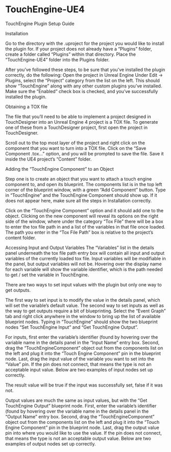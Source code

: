 # TouchEngine-UE4

TouchEngine Plugin Setup Guide


Installation

Go to the directory with the .uproject for the project you would like to install the plugin for.
If your project does not already have a “Plugins” folder, create a folder called “Plugins” within that directory.
Place the “TouchEngine-UE4” folder into the Plugins folder.

After you’ve followed these steps, to be sure that you’ve installed the plugin correctly, do the following:
Open the project in Unreal Engine
Under Edit -> Plugins, select the “Project” category from the list on the left. This should show “TouchEngine” along with any other custom plugins you’ve installed. Make sure the “Enabled” check box is checked, and you’ve successfully installed the plugin.


Obtaining a TOX file

The file that you’ll need to be able to implement a project designed in TouchDesigner into an Unreal Engine 4 project is a TOX file. To generate one of these from a TouchDesigner project, first open the project in TouchDesigner.

Scroll out to the top most layer of the project and right click on the component that you want to turn into a TOX file. Click on the “Save Component .tox…” option, and you will be prompted to save the file. Save it inside the UE4 project’s “Content” folder.



Adding the “TouchEngine Component” to an Object

Step one is to create an object that you want to attach a touch engine component to, and open its blueprint. The components list is in the top left corner of the blueprint window, with a green “Add Component” button. Type in “TouchEngine” and the TouchEngine Component should show up. If it does not appear here, make sure all the steps in Installation correctly. 



Click on the “TouchEngine Component” option and it should add one to the object. Clicking on the new component will reveal its options on the right side of the window, where under the category “Tox File” there will be a box to enter the tox file path in and a list of the variables in that file once loaded. The path you enter in the “Tox File Path” box is relative to the project’s content folder.



Accessing Input and Output Variables
The “Variables” list in the details panel underneath the tox file path entry box will contain all input and output variables of the currently loaded tox file. Input variables will be modifiable in the panel, but output variables will not be. Hovering over the display name for each variable will show the variable identifier, which is the path needed to get / set the variable in TouchEngine.

There are two ways to set input values with the plugin but only one way to get outputs. 

The first way to set input is to modify the value in the details panel, which will set the variable’s default value. The second way to set inputs as well as the way to get outputs require a bit of blueprinting. Select the “Event Graph” tab and right click anywhere in the window to bring up the list of available blueprint nodes. Typing in “TouchEngine” should show the two blueprint nodes “Set TouchEngine Input” and “Get TouchEngine Output”. 



For inputs, first enter the variable’s identifier (found by hovering over the variable name in the details panel in the “Input Name” entry box. Second, drag the “TouchEngineComponent” object out from the components list on the left and plug it into the “Touch Engine Component” pin in the blueprint node. Last, drag the input value of the variable you want to set into the “Value” pin. If the pin does not connect, that means the type is not an acceptable input value. Below are two examples of input nodes set up correctly.

The result value will be true if the input was successfully set, false if it was not. 

Output values are much the same as input values, but with the “Get TouchEngine Output” blueprint node. First, enter the variable’s identifier (found by hovering over the variable name in the details panel in the “Output Name” entry box. Second, drag the “TouchEngineComponent” object out from the components list on the left and plug it into the “Touch Engine Component” pin in the blueprint node. Last, drag the output value pin into where you would like to use the value. If the pin does not connect, that means the type is not an acceptable output value. Below are two examples of output nodes set up correctly.


